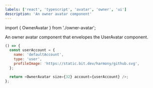 ```yaml
---
labels: ['react', 'typescript', 'avatar', 'owner', 'ui']
description: 'An owner avatar component'
---
```


import { OwnerAvatar } from './owner-avatar';

An owner avatar component that envelopes the UserAvatar component.

```js live
() => {
  const userAccount = {
    name: 'defaultAccount',
    type: 'user',
    profileImage: 'https://static.bit.dev/harmony/github.svg',
  };

  return <OwnerAvatar size={32} account={userAccount} />;
};
```
